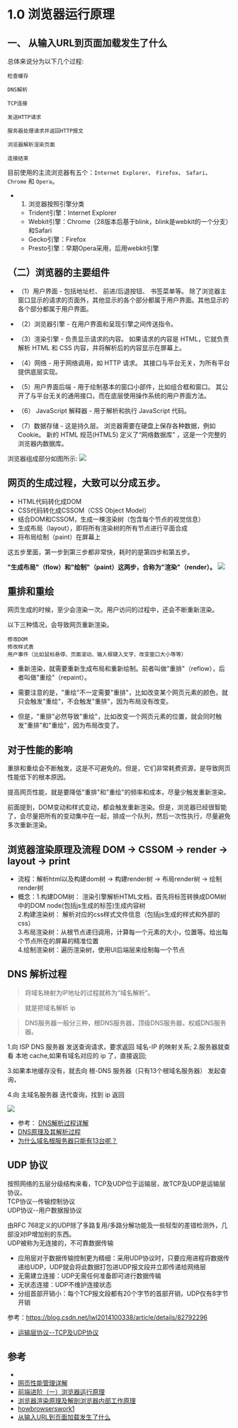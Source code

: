 # 1.0 浏览器运行原理

## 一、 从输入URL到页面加载发生了什么

总体来说分为以下几个过程:
```
检查缓存

DNS解析

TCP连接

发送HTTP请求

服务器处理请求并返回HTTP报文

浏览器解析渲染页面

连接结束
```

目前使用的主流浏览器有五个：`Internet Explorer`、 `Firefox`、 `Safari`、 `Chrome` 和 `Opera`。

- 1. 浏览器按照引擎分类
  - Trident引擎：Internet Explorer
  - Webkit引擎：Chrome（28版本后基于blink，blink是webkit的一个分支）和Safari
  - Gecko引擎：Firefox
  - Presto引擎：早期Opera采用，后用webkit引擎

## （二）浏览器的主要组件

- （1）用户界面 - 包括地址栏、 前进/后退按钮、 书签菜单等。 除了浏览器主窗口显示的请求的页面外，其他显示的各个部分都属于用户界面。其他显示的各个部分都属于用户界面。

- （2）浏览器引擎 - 在用户界面和呈现引擎之间传送指令。

- （3）渲染引擎 - 负责显示请求的内容。 如果请求的内容是 HTML，它就负责解析 HTML 和 CSS 内容，并将解析后的内容显示在屏幕上。

- （4）网络 - 用于网络调用，如 HTTP 请求。 其接口与平台无关，为所有平台提供底层实现。

- （5）用户界面后端 - 用于绘制基本的窗口小部件，比如组合框和窗口。 其公开了与平台无关的通用接口，而在底层使用操作系统的用户界面方法。

- （6） JavaScript 解释器 - 用于解析和执行 JavaScript 代码。

- （7）数据存储 - 这是持久层。 浏览器需要在硬盘上保存各种数据，例如 Cookie。 新的 HTML 规范(HTML5) 定义了“网络数据库” ，这是一个完整的浏览器内数据库。

浏览器组成部分如图所示:
![](https://pic002.cnblogs.com/images/2011/265173/2011110316262567.png)

## 网页的生成过程，大致可以分成五步。

- HTML代码转化成DOM
- CSS代码转化成CSSOM（CSS Object Model）
- 结合DOM和CSSOM，生成一棵渲染树（包含每个节点的视觉信息）
- 生成布局（layout），即将所有渲染树的所有节点进行平面合成
- 将布局绘制（paint）在屏幕上

这五步里面，第一步到第三步都非常快，耗时的是第四步和第五步。

**"生成布局"（flow）和"绘制"（paint）这两步，合称为"渲染"（render）。**
![](http://www.ruanyifeng.com/blogimg/asset/2015/bg2015091502.png)


## 重排和重绘

网页生成的时候，至少会渲染一次。用户访问的过程中，还会不断重新渲染。

以下三种情况，会导致网页重新渲染。
```
修改DOM
修改样式表
用户事件（比如鼠标悬停、页面滚动、输入框键入文字、改变窗口大小等等）
```

- 重新渲染，就需要重新生成布局和重新绘制。前者叫做"重排"（reflow），后者叫做"重绘"（repaint）。

- 需要注意的是，"重绘"不一定需要"重排"，比如改变某个网页元素的颜色，就只会触发"重绘"，不会触发"重排"，因为布局没有改变。

- 但是，"重排"必然导致"重绘"，比如改变一个网页元素的位置，就会同时触发"重排"和"重绘"，因为布局改变了。

## 对于性能的影响

重排和重绘会不断触发，这是不可避免的。但是，它们非常耗费资源，是导致网页性能低下的根本原因。

提高网页性能，就是要降低"重排"和"重绘"的频率和成本，尽量少触发重新渲染。

前面提到，DOM变动和样式变动，都会触发重新渲染。但是，浏览器已经很智能了，会尽量把所有的变动集中在一起，排成一个队列，然后一次性执行，尽量避免多次重新渲染。


## 浏览器渲染原理及流程 DOM -> CSSOM -> render -> layout -> print
- 流程：解析html以及构建dom树 -> 构建render树 ->  布局render树 -> 绘制render树
- 概念：1.构建DOM树： 渲染引擎解析HTML文档，首先将标签转换成DOM树中的DOM node(包括js生成的标签)生成内容树  
	      2.构建渲染树： 解析对应的css样式文件信息（包括js生成的样式和外部的css）  
	      3.布局渲染树：从根节点递归调用，计算每一个元素的大小，位置等。给出每个节点所在的屏幕的精准位置  
	      4.绘制渲染树：遍历渲染树，使用UI后端层来绘制每一个节点  





## DNS 解析过程

>将域名映射为IP地址的过程就称为“域名解析”。

>就是把域名解析 ip 

>DNS服务器一般分三种，根DNS服务器，顶级DNS服务器，权威DNS服务器。

1.向 ISP DNS 服务器 发送查询请求，要求返回 域名-IP 的映射关系;
2.服务器就查看 本地 cache,如果有域名对应的 ip 了，直接返回;

3.如果本地缓存没有，就去向 根-DNS 服务器（只有13个根域名服务器） 发起查询，

4.向 主域名服务器 迭代查询，找到 ip 返回



![](http://blog.chinaunix.net/attachment/201306/5/28216282_1370437354L19Z.jpg)


- 参考： [DNS解析过程详解](https://www.cnblogs.com/liyuanhong/articles/7353974.html)
- [DNS原理及其解析过程](https://www.cnblogs.com/gopark/p/8430916.html)
- [为什么域名根服务器只能有13台呢？](https://www.zhihu.com/question/22587247/answer/66417484)





## UDP 协议

按照网络的五层分级结构来看，TCP及UDP位于运输层，故TCP及UDP是运输层协议。  
TCP协议--传输控制协议  
UDP协议--用户数据报协议  

由RFC 768定义的UDP除了多路复用/多路分解功能及一些轻型的差错检测外，几部没对IP增加别的东西。  
UDP被称为无连接的，不可靠数据传输  

- 应用层对于数据传输控制更为精细：采用UDP协议时，只要应用进程将数据传递给UDP，UDP就会将此数据打包进UDP报文段并立即传递给网络层
- 无需建立连接：UDP无需任何准备即可进行数据传输
- 无状态连接：UDP不维护连接状态
- 分组首部开销小：每个TCP报文段都有20个字节的首部开销，UDP仅有8字节开销

参考：https://blog.csdn.net/lwl2014100338/article/details/82792296 
- [运输层协议--TCP及UDP协议](https://www.cnblogs.com/wulaa/p/7787784.html)




## 参考
- []()
- [网页性能管理详解](http://www.ruanyifeng.com/blog/2015/09/web-page-performance-in-depth.html)
- [前端进阶（一）浏览器运行原理](https://blog.csdn.net/u014744118/article/details/80698602 )
- [浏览器渲染原理及解剖浏览器内部工作原理](https://www.cnblogs.com/yanglang/p/7090120.html)
- [howbrowserswork1](http://taligarsiel.com/Projects/howbrowserswork1.htm)
- [从输入URL到页面加载发生了什么](https://segmentfault.com/a/1190000006879700)
